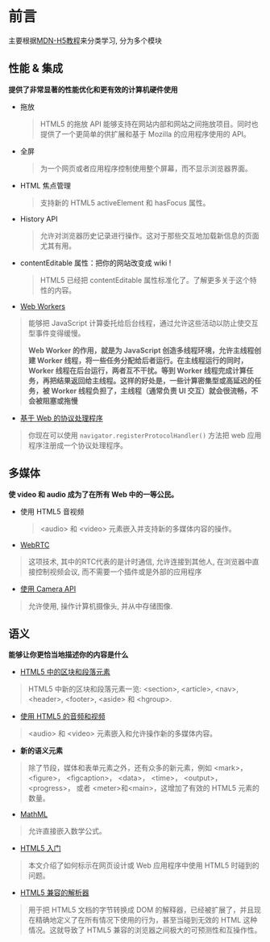 # 前言

主要根据[MDN-H5教程]( https://developer.mozilla.org/zh-CN/docs/Web/Guide/HTML/HTML5 )来分类学习, 分为多个模块

## 性能 & 集成

**提供了非常显著的性能优化和更有效的计算机硬件使用**

* 拖放

  > HTML5 的拖放 API 能够支持在网站内部和网站之间拖放项目。同时也提供了一个更简单的供扩展和基于 Mozilla 的应用程序使用的 API。

* 全屏

  > 为一个网页或者应用程序控制使用整个屏幕，而不显示浏览器界面。

* HTML 焦点管理

  > 支持新的 HTML5 activeElement 和 hasFocus 属性。

* History API 

  > 允许对浏览器历史记录进行操作。这对于那些交互地加载新信息的页面尤其有用。

* contentEditable 属性：把你的网站改变成 wiki !

  > HTML5 已经把 contentEditable 属性标准化了。了解更多关于这个特性的内容。

*  [Web Workers](https://developer.mozilla.org/zh-CN/docs/DOM/Using_web_workers) 

  > 能够把 JavaScript 计算委托给后台线程，通过允许这些活动以防止使交互型事件变得缓慢。 
  >
  > **Web Worker 的作用，就是为 JavaScript 创造多线程环境，允许主线程创建 Worker 线程，将一些任务分配给后者运行。在主线程运行的同时，Worker 线程在后台运行，两者互不干扰。等到 Worker 线程完成计算任务，再把结果返回给主线程。这样的好处是，一些计算密集型或高延迟的任务，被 Worker 线程负担了，主线程（通常负责 UI 交互）就会很流畅，不会被阻塞或拖慢**

*  [基于 Web 的协议处理程序](https://developer.mozilla.org/zh-CN/docs/Web-based_protocol_handlers) 

  >  你现在可以使用 `navigator.registerProtocolHandler()` 方法把 web 应用程序注册成一个协议处理程序。 




## 多媒体

**使 video 和 audio 成为了在所有 Web 中的一等公民。**

* 使用 HTML5 音视频

  > \<audio> 和 \<video> 元素嵌入并支持新的多媒体内容的操作。

*  [WebRTC](https://developer.mozilla.org/zh-CN/docs/WebRTC) 

  > 这项技术, 其中的RTC代表的是计时通信, 允许连接到其他人, 在浏览器中直接控制视频会议, 而不需要一个插件或是外部的应用程序

*  [使用 Camera API](https://developer.mozilla.org/zh-CN/docs/DOM/Using_the_Camera_API) 

  > 允许使用, 操作计算机摄像头, 并从中存储图像.

## 语义

**能够让你更恰当地描述你的内容是什么**

*  [HTML5 中的区块和段落元素](https://developer.mozilla.org/zh-CN/docs/Web/Guide/HTML/Sections_and_Outlines_of_an_HTML5_document) 

  > HTML5 中新的区块和段落元素一览: \<section>, \<article>, \<nav>, \<header>, \<footer>, \<aside> 和 \<hgroup>.

*  [使用 HTML5 的音频和视频](https://developer.mozilla.org/zh-CN/docs/Web/Guide/HTML/Using_HTML5_audio_and_video) 

  > \<audio> 和 \<video> 元素嵌入和允许操作新的多媒体内容。

*  **新的语义元素** 

  > 除了节段，媒体和表单元素之外，还有众多的新元素，例如 \<mark>， \<figure>， \<figcaption>， \<data>， \<time>， \<output>， \<progress>， 或者 \<meter>和\<main>，这增加了有效的 HTML5 元素的数量。

*  [MathML](https://developer.mozilla.org/zh-CN/docs/MathML) 

  >  允许直接嵌入数学公式。 

*  [HTML5 入门](https://developer.mozilla.org/zh-CN/docs/Web/Guide/HTML/HTML5/Introduction_to_HTML5) 

  >  本文介绍了如何标示在网页设计或 Web 应用程序中使用 HTML5 时碰到的问题。 

*  [HTML5 兼容的解析器](https://developer.mozilla.org/zh-CN/docs/HTML/HTML5/HTML5_Parser) 

  >  用于把 HTML5 文档的字节转换成 DOM 的解释器，已经被扩展了，并且现在精确地定义了在所有情况下使用的行为，甚至当碰到无效的 HTML 这种情况。这就导致了 HTML5 兼容的浏览器之间极大的可预测性和互操作性。